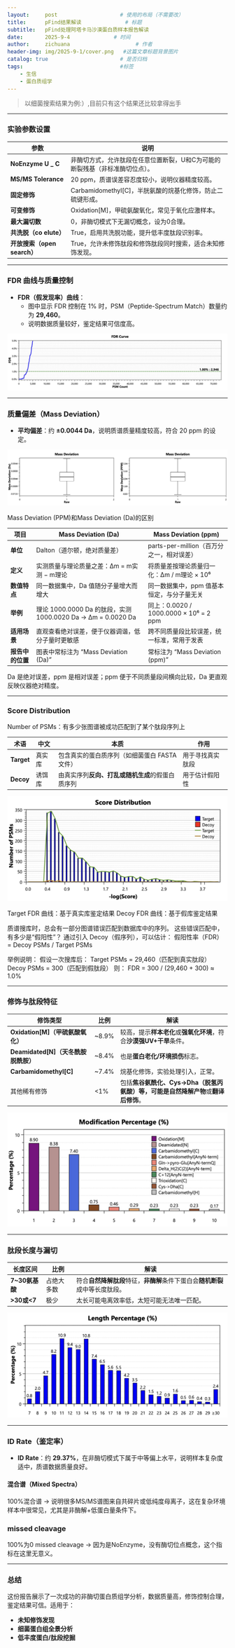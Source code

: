 ```yaml
---
layout:     post                    # 使用的布局（不需要改）
title:      pFind结果解读              # 标题 
subtitle:   pFind处理阿塔卡马沙漠蛋白质样本报告解读
date:       2025-9-4              # 时间
author:     zichuana                     # 作者
header-img: img/2025-9-1/cover.png   #这篇文章标题背景图片
catalog: true                       # 是否归档
tags:                               #标签
    - 生信
    - 蛋白质组学
---
```


> 以细菌搜索结果为例:）,目前只有这个结果还比较拿得出手  

---

### **实验参数设置**

| 参数 | 说明 |  
|------|------|  
| **NoEnzyme U _ C** | 非酶切方式，允许肽段在任意位置断裂，U和C为可能的断裂残基（非标准酶切位点）。 |  
| **MS/MS Tolerance** | 20 ppm，质谱误差容忍度较小，说明仪器精度较高。 |  
| **固定修饰** | Carbamidomethyl[C]，半胱氨酸的烷基化修饰，防止二硫键形成。 |  
| **可变修饰** | Oxidation[M]，甲硫氨酸氧化，常见于氧化应激样本。 |  
| **最大漏切数** | 0，非酶切模式下无漏切概念，设为0合理。 |  
| **共洗脱（co elute）** | True，启用共洗脱功能，提升低丰度肽段识别率。 |  
| **开放搜索（open search）** | True，允许未修饰肽段和修饰肽段同时搜索，适合未知修饰发现。 |  

---

### **FDR 曲线与质量控制**

- **FDR（假发现率）曲线**：
  - 图中显示 FDR 控制在 1% 时，PSM（Peptide-Spectrum Match）数量约为 **29,460**。  
  - 说明数据质量较好，鉴定结果可信度高。  

![image](/img/2025-9-4/a.jpg)

---

### **质量偏差（Mass Deviation）**
- **平均偏差**：约 **±0.0044 Da**，说明质谱质量精度较高，符合 20 ppm 的设定。  

![image](/img/2025-9-4/b.jpg)

Mass Deviation (PPM)和Mass Deviation (Da)的区别  

| 项目         | Mass Deviation (Da)                                  | Mass Deviation (ppm)                |  
| ---------- | ---------------------------------------------------- | ----------------------------------- |  
| **单位**     | Dalton（道尔顿，绝对质量差）                                    | parts-per-million（百万分之一，相对误差）       |  
| **定义**     | 实测质量与理论质量之差：Δm = m实测 − m理论                           | 将质量差按理论质量归一化：Δm / m理论 × 10⁶         |  
| **数值特点**   | 同一数据集中，Da 值随分子量增大而增大                                 | 同一数据集中，ppm 值基本恒定，与分子量无关             |  
| **举例**     | 理论 1000.0000 Da 的肽段，实测 1000.0020 Da → Δm = 0.0020 Da | 同上：0.0020 / 1000.0000 × 10⁶ = 2 ppm |  
| **适用场景**   | 直观查看绝对误差，便于仪器调谐，低分子量时更敏感                             | 跨不同质量段比较误差，统一标准，常用于发表               |  
| **报告中的位置** | 图表中常标注为 “Mass Deviation (Da)”                        | 常标注为 “Mass Deviation (ppm)”         |  

Da 是绝对误差，ppm 是相对误差；ppm 便于不同质量段间横向比较，Da 更直观反映仪器绝对精度。

---

### **Score Distribution**
Number of PSMs：有多少张图谱被成功匹配到了某个肽段序列上

| 术语         | 中文  | 本质                         | 作用       |  
| ---------- | --- | -------------------------- | -------- |  
| **Target** | 真实库 | 包含真实的蛋白质序列（如细菌蛋白 FASTA 文件） | 用于寻找真实肽段 |  
| **Decoy**  | 诱饵库 | 由真实序列**反向、打乱或随机生成**的假蛋白质序列 | 用于估计假阳性  |  

![image](/img/2025-9-4/c.jpg)

Target FDR 曲线：基于真实库鉴定结果
Decoy FDR 曲线：基于假库鉴定结果

质谱搜库时，总会有一部分图谱错误匹配到数据库中的序列。
这些错误匹配中，有多少是“假阳性”？
通过引入 Decoy（假序列），可以估计：
假阳性率（FDR） = Decoy PSMs / Target PSMs

举例说明：
假设一次搜库后：
Target PSMs = 29,460（匹配到真实肽段）
Decoy PSMs = 300（匹配到假肽段）
则：
FDR = 300 / (29,460 + 300) ≈ 1.0%

---

### **修饰与肽段特征**
| 修饰类型                        | 比例    | 解读                                                    |  
| --------------------------- | ----- | ----------------------------------------------------- |  
| **Oxidation\[M]（甲硫氨酸氧化）**   | ~8.9% | 较高，提示**样本老化**或**强氧化环境**，符合**沙漠强UV+干旱**条件。             |  
| **Deamidated\[N]（天冬酰胺脱酰胺）** | ~8.4% | 也是**蛋白老化/环境损伤**标志。                                    |  
| **Carbamidomethyl\[C]**     | ~7.4% | 烷基化修饰，实验处理引入，正常。                                      |  
| 其他稀有修饰                      | <1%   | 包括**焦谷氨酰化、Cys->Dha（脱氢丙氨酸）**等，可能是**自然降解产物**或**翻译后修饰**。 |  

![image](/img/2025-9-4/d.jpg)


---

### **肽段长度与漏切**

| 长度区间        | 比例    | 解读                                           |  
| ----------- | ----- | -------------------------------------------- |  
| **7~30氨基酸** | 占绝大多数 | 符合**自然降解肽段**特征，**非酶解**条件下蛋白会**随机断裂**成中等长度肽段。 |  
| **>30或<7**  | 极少    | 太长可能电离效率低，太短可能无法唯一匹配。                        |  

![image](/img/2025-9-4/e.jpg)

---

### **ID Rate（鉴定率）**
- **ID Rate**：约 **29.37%**，在非酶切模式下属于中等偏上水平，说明样本复杂度适中，质谱数据质量良好。

#### **混合谱（Mixed Spectra）**
100%混合谱 → 说明很多MS/MS谱图来自共碎片或低纯度母离子，这在复杂环境样本中很常见，尤其是非酶解+低蛋白量条件下。

### **missed cleavage**
100%为0 missed cleavage → 因为是NoEnzyme，没有酶切位点概念，这个指标在这里无意义。

---

### **总结**
这份报告展示了一次成功的非酶切蛋白质组学分析，数据质量高，修饰控制合理，鉴定结果可信。适用于：
- **未知修饰发现**
- **细菌蛋白组全景分析**
- **低丰度蛋白/肽段挖掘**


